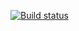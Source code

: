 [![Build status](https://ci.appveyor.com/api/projects/status/do2jmoclrty7w7rq?svg=true)](https://ci.appveyor.com/project/AnnaSolozobova/card-2-1-m0h14)